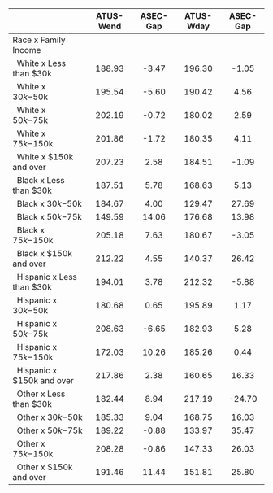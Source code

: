 
|                      |    ATUS-Wend |     ASEC-Gap |    ATUS-Wday |     ASEC-Gap |
| -------------------- | :----------: | :----------: | :----------: | :----------: |
| Race x Family Income |              |              |              |              |
| &nbsp;&nbsp;White x Less than $30k |       188.93 |        -3.47 |       196.30 |        -1.05 |
| &nbsp;&nbsp;White x $30k-$50k |       195.54 |        -5.60 |       190.42 |         4.56 |
| &nbsp;&nbsp;White x $50k-$75k |       202.19 |        -0.72 |       180.02 |         2.59 |
| &nbsp;&nbsp;White x $75k-$150k |       201.86 |        -1.72 |       180.35 |         4.11 |
| &nbsp;&nbsp;White x $150k and over |       207.23 |         2.58 |       184.51 |        -1.09 |
| &nbsp;&nbsp;Black x Less than $30k |       187.51 |         5.78 |       168.63 |         5.13 |
| &nbsp;&nbsp;Black x $30k-$50k |       184.67 |         4.00 |       129.47 |        27.69 |
| &nbsp;&nbsp;Black x $50k-$75k |       149.59 |        14.06 |       176.68 |        13.98 |
| &nbsp;&nbsp;Black x $75k-$150k |       205.18 |         7.63 |       180.67 |        -3.05 |
| &nbsp;&nbsp;Black x $150k and over |       212.22 |         4.55 |       140.37 |        26.42 |
| &nbsp;&nbsp;Hispanic x Less than $30k |       194.01 |         3.78 |       212.32 |        -5.88 |
| &nbsp;&nbsp;Hispanic x $30k-$50k |       180.68 |         0.65 |       195.89 |         1.17 |
| &nbsp;&nbsp;Hispanic x $50k-$75k |       208.63 |        -6.65 |       182.93 |         5.28 |
| &nbsp;&nbsp;Hispanic x $75k-$150k |       172.03 |        10.26 |       185.26 |         0.44 |
| &nbsp;&nbsp;Hispanic x $150k and over |       217.86 |         2.38 |       160.65 |        16.33 |
| &nbsp;&nbsp;Other x Less than $30k |       182.44 |         8.94 |       217.19 |       -24.70 |
| &nbsp;&nbsp;Other x $30k-$50k |       185.33 |         9.04 |       168.75 |        16.03 |
| &nbsp;&nbsp;Other x $50k-$75k |       189.22 |        -0.88 |       133.97 |        35.47 |
| &nbsp;&nbsp;Other x $75k-$150k |       208.28 |        -0.86 |       147.33 |        26.03 |
| &nbsp;&nbsp;Other x $150k and over |       191.46 |        11.44 |       151.81 |        25.80 |

